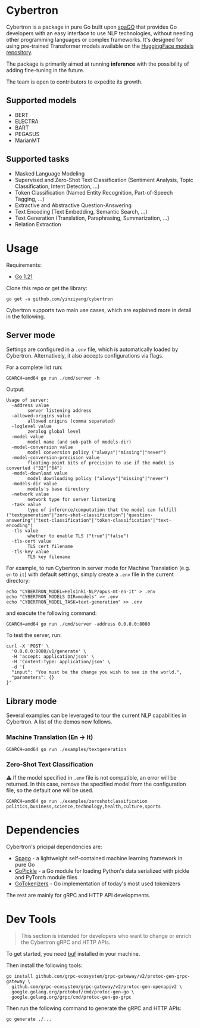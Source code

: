 # Cybertron

Cybertron is a package in pure Go built upon [spaGO](https://github.com/nlpodyssey/spago) that provides Go developers with an easy interface to use NLP technologies, without needing other programming languages or complex frameworks. It's designed for using pre-trained Transformer models available on the [HuggingFace models repository](https://huggingface.co/models).

The package is primarily aimed at running **inference** with the possibility of adding fine-tuning in the future.

The team is open to contributors to expedite its growth.

## Supported models

- BERT
- ELECTRA
- BART
- PEGASUS
- MarianMT

## Supported tasks

- Masked Language Modeling
- Supervised and Zero-Shot Text Classification (Sentiment Analysis, Topic Classification, Intent Detection, ...)
- Token Classification (Named Entity Recognition, Part-of-Speech Tagging, ...)
- Extractive and Abstractive Question-Answering
- Text Encoding (Text Embedding, Semantic Search, ...)
- Text Generation (Translation, Paraphrasing, Summarization, ...)
- Relation Extraction

# Usage

Requirements:

* [Go 1.21](https://golang.org/dl/)

Clone this repo or get the library:

```console
go get -u github.com/yinziyang/cybertron
```

Cybertron supports two main use cases, which are explained more in detail in the following.

## Server mode

Settings are configured in a `.env` file, which is automatically loaded by Cybertron. Alternatively, it also accepts configurations via flags.

For a complete list run:

```console
GOARCH=amd64 go run ./cmd/server -h
```

Output:

```console
Usage of server:
  -address value
        server listening address
  -allowed-origins value
        allowed origins (comma separated)
  -loglevel value
        zerolog global level
  -model value
        model name (and sub-path of models-dir)
  -model-conversion value
        model conversion policy ("always"|"missing"|"never")
  -model-conversion-precision value
        floating-point bits of precision to use if the model is converted ("32"|"64")
  -model-download value
        model downloading policy ("always"|"missing"|"never")
  -models-dir value
        models's base directory
  -network value
        network type for server listening
  -task value
        type of inference/computation that the model can fulfill ("textgeneration"|"zero-shot-classification"|"question-answering"|"text-classification"|"token-classification"|"text-encoding")
  -tls value
        whether to enable TLS ("true"|"false")
  -tls-cert value
        TLS cert filename
  -tls-key value
        TLS key filename

```

For example, to run Cybertron in server mode for Machine Translation (e.g. `en` to `it`) with default settings, simply create a `.env` file in the current directory:

```console
echo "CYBERTRON_MODEL=Helsinki-NLP/opus-mt-en-it" > .env
echo "CYBERTRON_MODELS_DIR=models" >> .env
echo "CYBERTRON_MODEL_TASK=text-generation" >> .env
```

and execute the following command:

```console
GOARCH=amd64 go run ./cmd/server -address 0.0.0.0:8080
```

To test the server, run:

```console
curl -X 'POST' \
  '0.0.0.0:8080/v1/generate' \
  -H 'accept: application/json' \
  -H 'Content-Type: application/json' \
  -d '{
  "input": "You must be the change you wish to see in the world.",
  "parameters": {}
}'
```

## Library mode

Several examples can be leveraged to tour the current NLP capabilities in Cybertron. A list of the demos now follows.

### Machine Translation (En -> It)

```
GOARCH=amd64 go run ./examples/textgeneration
```

### Zero-Shot Text Classification
⚠️ If the model specified in `.env` file is not compatible, an error will be returned. In this case, remove the specified model from the configuration file, so the default one will be used.
```
GOARCH=amd64 go run ./examples/zeroshotclassification politics,business,science,technology,health,culture,sports
```

# Dependencies

Cybertron's pricipal dependencies are:

- [Spago](https://github.com/nlpodyssey/spago) - a lightweight self-contained machine learning framework in pure Go
- [GoPickle](https://github.com/nlpodyssey/gopickle) - a Go module for loading Python's data serialized with pickle and PyTorch module files
- [GoTokenizers](https://github.com/nlpodyssey/gotokenizers) - Go implementation of today's most used tokenizers

The rest are mainly for gRPC and HTTP API developments.

# Dev Tools

> This section is intended for developers who want to change or enrich the Cybertron gRPC and HTTP APIs.

To get started, you need [buf](https://github.com/bufbuild/buf) installed in your machine. 

Then install the following tools:

```
go install github.com/grpc-ecosystem/grpc-gateway/v2/protoc-gen-grpc-gateway \
  github.com/grpc-ecosystem/grpc-gateway/v2/protoc-gen-openapiv2 \
  google.golang.org/protobuf/cmd/protoc-gen-go \
  google.golang.org/grpc/cmd/protoc-gen-go-grpc
```

Then run the following command to generate the gRPC and HTTP APIs:

```
go generate ./...
```
